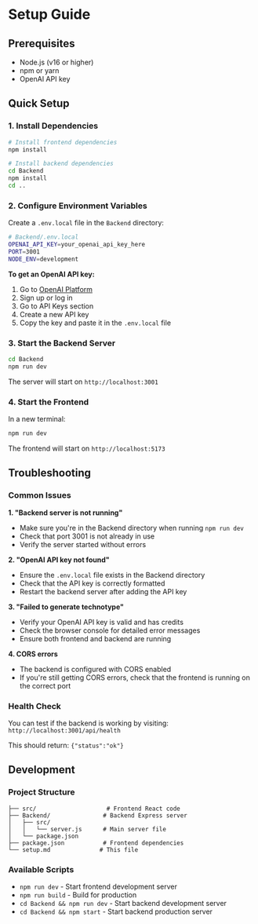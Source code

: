 # Setup Guide

## Prerequisites
- Node.js (v16 or higher)
- npm or yarn
- OpenAI API key

## Quick Setup

### 1. Install Dependencies
```bash
# Install frontend dependencies
npm install

# Install backend dependencies
cd Backend
npm install
cd ..
```

### 2. Configure Environment Variables
Create a `.env.local` file in the `Backend` directory:

```bash
# Backend/.env.local
OPENAI_API_KEY=your_openai_api_key_here
PORT=3001
NODE_ENV=development
```

**To get an OpenAI API key:**
1. Go to [OpenAI Platform](https://platform.openai.com/)
2. Sign up or log in
3. Go to API Keys section
4. Create a new API key
5. Copy the key and paste it in the `.env.local` file

### 3. Start the Backend Server
```bash
cd Backend
npm run dev
```

The server will start on `http://localhost:3001`

### 4. Start the Frontend
In a new terminal:
```bash
npm run dev
```

The frontend will start on `http://localhost:5173`

## Troubleshooting

### Common Issues

**1. "Backend server is not running"**
- Make sure you're in the Backend directory when running `npm run dev`
- Check that port 3001 is not already in use
- Verify the server started without errors

**2. "OpenAI API key not found"**
- Ensure the `.env.local` file exists in the Backend directory
- Check that the API key is correctly formatted
- Restart the backend server after adding the API key

**3. "Failed to generate technotype"**
- Verify your OpenAI API key is valid and has credits
- Check the browser console for detailed error messages
- Ensure both frontend and backend are running

**4. CORS errors**
- The backend is configured with CORS enabled
- If you're still getting CORS errors, check that the frontend is running on the correct port

### Health Check
You can test if the backend is working by visiting:
`http://localhost:3001/api/health`

This should return: `{"status":"ok"}`

## Development

### Project Structure
```
├── src/                    # Frontend React code
├── Backend/               # Backend Express server
│   ├── src/
│   │   └── server.js      # Main server file
│   └── package.json
├── package.json           # Frontend dependencies
└── setup.md              # This file
```

### Available Scripts
- `npm run dev` - Start frontend development server
- `npm run build` - Build for production
- `cd Backend && npm run dev` - Start backend development server
- `cd Backend && npm start` - Start backend production server 